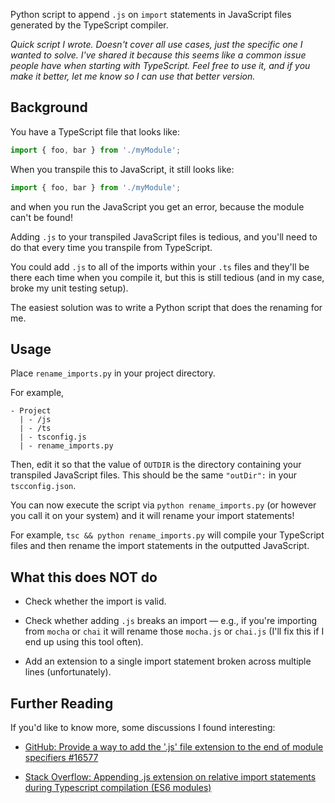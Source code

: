 Python script to append `.js` on `import` statements in JavaScript files generated by the TypeScript compiler.

*Quick script I wrote. Doesn't cover all use cases, just the specific one I wanted to solve. I've shared it because this seems like a common issue people have when starting with TypeScript. Feel free to use it, and if you make it better, let me know so I can use that better version.*

## Background

You have a TypeScript file that looks like:

```typescript
import { foo, bar } from './myModule';
```

When you transpile this to JavaScript, it still looks like:

```javascript
import { foo, bar } from './myModule';
```

and when you run the JavaScript you get an error, because the module can't be found!

Adding `.js` to your transpiled JavaScript files is tedious, and you'll need to do that every time you transpile from TypeScript.

You could add `.js` to all of the imports within your `.ts` files and they'll be there each time when you compile it, but this is still tedious (and in my case, broke my unit testing setup).

The easiest solution was to write a Python script that does the renaming for me.

## Usage

Place `rename_imports.py` in your project directory.

For example, 
```
- Project
  | - /js
  | - /ts
  | - tsconfig.js
  | - rename_imports.py
```

Then, edit it so that the value of `OUTDIR` is the directory containing your transpiled JavaScript files. This should be the same `"outDir":` in your `tscconfig.json`.

You can now execute the script via `python rename_imports.py` (or however you call it on your system) and it will rename your import statements!

For example, `tsc && python rename_imports.py` will compile your TypeScript files and then rename the import statements in the outputted JavaScript. 

## What this does NOT do

- Check whether the import is valid.

- Check whether adding `.js` breaks an import &mdash; e.g., if you're importing from `mocha` or `chai` it will rename those `mocha.js` or `chai.js` (I'll fix this if I end up using this tool often).

- Add an extension to a single import statement broken across multiple lines (unfortunately).

## Further Reading 

If you'd like to know more, some discussions I found interesting:

- [GitHub: Provide a way to add the '.js' file extension to the end of module specifiers #16577](https://github.com/microsoft/TypeScript/issues/16577)

- [Stack Overflow: Appending .js extension on relative import statements during Typescript compilation (ES6 modules)](https://stackoverflow.com/questions/62619058/appending-js-extension-on-relative-import-statements-during-typescript-compilat)
